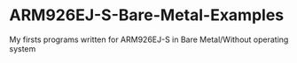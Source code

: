 # ARM926EJ-S-Bare-Metal-Examples
My firsts programs written for ARM926EJ-S in Bare Metal/Without operating system
